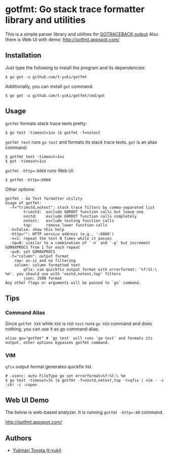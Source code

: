 gotfmt: Go stack trace formatter library and utilities
======================================================

This is a simple parser library and utilities for [GOTRACEBACK output](http://golang.org/pkg/runtime/) 
Also there is Web UI with demo: http://gotfmt.appspot.com/

Installation
------------

Just type the following to install the program and its dependencies:

    $ go get -u github.com/t-yuki/gotfmt

Additionally, you can install `got` command.

    $ go get -u github.com/t-yuki/gotfmt/cmd/got

Usage
-----

`gotfmt` formats stack trace texts pretty:

    $ go test -timeout=1us |& gotfmt -f=notest

`gotfmt test` runs `go test` and formats its stack trace texts. `got` is an alias command:

    $ gotfmt test -timeout=1us
    $ got -timeout=1us

`gotfmt -http=:6060` runs Web UI:

    $ gotfmt -http=:6060

Other options:

```
gotfmt - Go Test formatter utility
Usage of gotfmt:
  -f="trimstd,notest": stack trace filters by comma-separated list
        trimstd:  exclude GOROOT function calls but leave one
        nostd:    exclude GOROOT function calls completely
        notest:   exclude testing function calls
        top:      remove lower function calls
  -h=false: show this help
  -http="": HTTP service address (e.g., ':6060')
  -n=1: repeat the test N times while it passes
  -np=0: similar to a combination of `-n` and `-p` but increment GOMAXPROCS from 1 for each repeat
  -p=0: set GOMAXPROCS
  -t="column": output format
	raw: as-is and no filtering
	column: column formatted text
        qfix: vim quickfix output format with errorformat: '%f:%l:\ %m'. you should use with 'nostd,notest,top' filters
        json: JSON format
Any other flags or arguments will be passed to `go` command.
```

Tips
---
### Command Alias
Since `gotfmt XXX` while `XXX` is not `test` runs `go XXX` command and does nothing, you can use it as go command alias.

```
alias go="gotfmt" # `go test` will runs `go test` and formats its output, other options bypasses gotfmt command.
```

### VIM
`qfix` output format generates quickfix list.

    # .vimrc: auto FileType go set errorformat=%f:%l:\ %m
    $ go test -timeout=3s |& gotfmt -f=nostd,notest,top -t=qfix | vim - -c :cb! -c :copen

Web UI Demo
----
The below is web-based analyzer.
It is running `gotfmt -http=:80` command.

http://gotfmt.appspot.com/

Authors
-------

* [Yukinari Toyota (t-yuki)](https://github.com/t-yuki)
